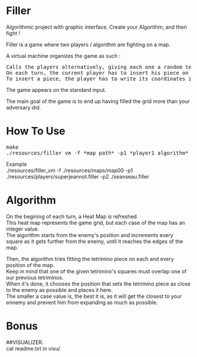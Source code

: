 # Filler
Algorithmic project with graphic interface. Create your Algorithm, and then fight !  

Filler is a game where two players / algorithm are fighting on a map.  

A virtual machine organizes the game as such :  
<pre>
Calls the players alternatively, giving each one a random tetrimino piece. 
On each turn, the current player has to insert his piece on the map, and try blocking the ennemy.  
To insert a piece, the player has to write its coordinates in the "Y X\n" format on the standard input (stdin).
</pre>

The game appears on the standard input.  

The main goal of the game is to end up having filled the grid more than your adversary did.  
  
    
# How To Use
<pre>
make  
./resources/filler_vm -f *map_path* -p1 *player1_algorithm* -p2 *player2_algorithm*  
</pre>
Example  
./resources/filler_vm -f ./resources/maps/map00 -p1 ./resources/players/superjeannot.filler -p2 ./seanseau.filler
# Algorithm
On the begining of each turn, a Heat Map is refreshed.  
This heat map represents the game grid, but each case of the map has an integer value.  
The algorithm starts from the enemy's position and increments every square as it gets further from the enemy, until it reaches the edges of the map.    
  
  
Then, the algorithm tries fitting the tetrimino piece on each and every position of the map.   
Keep in mind that one of the given tetrimino's squares must overlap one of our previous tetriminos.    
When it's done, it chooses the position that sets the tetrimino piece as close to the enemy as possible and places it here.  
The smaller a case value is, the best it is, as it will get the closest to your ennemy and prevent him from expanding as much as possible.  

# Bonus  
##VISUALIZER.  
cat readme.txt in visu/.  

